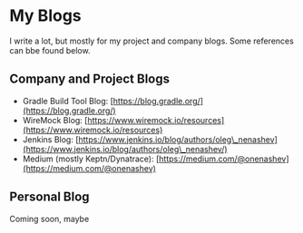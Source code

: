 # My Blogs

I write a lot, but mostly for my project and company blogs.
Some references can bbe found below.

## Company and Project Blogs  

* Gradle Build Tool Blog: [https://blog.gradle.org/](https://blog.gradle.org/)
* WireMock Blog: [https://www.wiremock.io/resources](https://www.wiremock.io/resources)
* Jenkins Blog: [https://www.jenkins.io/blog/authors/oleg\_nenashev](https://www.jenkins.io/blog/authors/oleg\_nenashev/)
* Medium (mostly Keptn/Dynatrace): [https://medium.com/@onenashev](https://medium.com/@onenashev)

## Personal Blog

Coming soon, maybe
